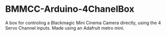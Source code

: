 # BMMCC-Arduino-4ChanelBox
A box for controling a Blackmagic Mini Cinema Camera directly, using the 4 Servo Channel inputs.
Made using an Adafruit metro mini.
